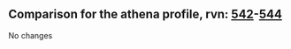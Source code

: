 ## Comparison for the athena profile, rvn: [542](https://github.com/PRO100KatYT/FortniteProfileRevisions/tree/main/profiles/athena/542%20athena.json)-[544](https://github.com/PRO100KatYT/FortniteProfileRevisions/tree/main/profiles/athena/544%20athena.json)

No changes
